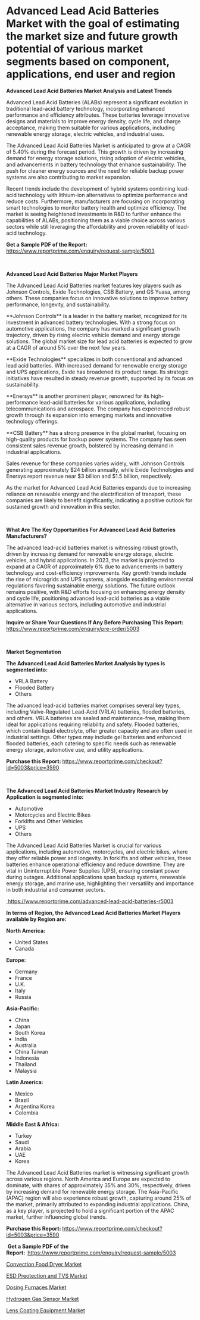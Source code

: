 <p><h1>Advanced Lead Acid Batteries Market with the goal of estimating the market size and future growth potential of various market segments based on component, applications, end user and region</h1></p><p><strong>Advanced Lead Acid Batteries Market Analysis and Latest Trends</strong></p>
<p><p>Advanced Lead Acid Batteries (ALABs) represent a significant evolution in traditional lead-acid battery technology, incorporating enhanced performance and efficiency attributes. These batteries leverage innovative designs and materials to improve energy density, cycle life, and charge acceptance, making them suitable for various applications, including renewable energy storage, electric vehicles, and industrial uses.</p><p>The Advanced Lead Acid Batteries Market is anticipated to grow at a CAGR of 5.40% during the forecast period. This growth is driven by increasing demand for energy storage solutions, rising adoption of electric vehicles, and advancements in battery technology that enhance sustainability. The push for cleaner energy sources and the need for reliable backup power systems are also contributing to market expansion.</p><p>Recent trends include the development of hybrid systems combining lead-acid technology with lithium-ion alternatives to optimize performance and reduce costs. Furthermore, manufacturers are focusing on incorporating smart technologies to monitor battery health and optimize efficiency. The market is seeing heightened investments in R&D to further enhance the capabilities of ALABs, positioning them as a viable choice across various sectors while still leveraging the affordability and proven reliability of lead-acid technology.</p></p>
<p><strong>Get a Sample PDF of the Report:&nbsp;</strong> <a href="https://www.reportprime.com/enquiry/request-sample/5003">https://www.reportprime.com/enquiry/request-sample/5003</a></p>
<p>&nbsp;</p>
<p><strong>Advanced Lead Acid Batteries Major Market Players</strong></p>
<p><p>The Advanced Lead Acid Batteries market features key players such as Johnson Controls, Exide Technologies, CSB Battery, and GS Yuasa, among others. These companies focus on innovative solutions to improve battery performance, longevity, and sustainability. </p><p>**Johnson Controls** is a leader in the battery market, recognized for its investment in advanced battery technologies. With a strong focus on automotive applications, the company has marked a significant growth trajectory, driven by rising electric vehicle demand and energy storage solutions. The global market size for lead acid batteries is expected to grow at a CAGR of around 5% over the next few years.</p><p>**Exide Technologies** specializes in both conventional and advanced lead acid batteries. With increased demand for renewable energy storage and UPS applications, Exide has broadened its product range. Its strategic initiatives have resulted in steady revenue growth, supported by its focus on sustainability.</p><p>**Enersys** is another prominent player, renowned for its high-performance lead-acid batteries for various applications, including telecommunications and aerospace. The company has experienced robust growth through its expansion into emerging markets and innovative technology offerings.</p><p>**CSB Battery** has a strong presence in the global market, focusing on high-quality products for backup power systems. The company has seen consistent sales revenue growth, bolstered by increasing demand in industrial applications.</p><p>Sales revenue for these companies varies widely, with Johnson Controls generating approximately $24 billion annually, while Exide Technologies and Enersys report revenue near $3 billion and $1.5 billion, respectively. </p><p>As the market for Advanced Lead Acid Batteries expands due to increasing reliance on renewable energy and the electrification of transport, these companies are likely to benefit significantly, indicating a positive outlook for sustained growth and innovation in this sector.</p></p>
<p>&nbsp;</p>
<p><strong>What Are The Key Opportunities For Advanced Lead Acid Batteries Manufacturers?</strong></p>
<p><p>The advanced lead-acid batteries market is witnessing robust growth, driven by increasing demand for renewable energy storage, electric vehicles, and hybrid applications. In 2023, the market is projected to expand at a CAGR of approximately 6% due to advancements in battery technology and cost-efficiency improvements. Key growth trends include the rise of microgrids and UPS systems, alongside escalating environmental regulations favoring sustainable energy solutions. The future outlook remains positive, with R&D efforts focusing on enhancing energy density and cycle life, positioning advanced lead-acid batteries as a viable alternative in various sectors, including automotive and industrial applications.</p></p>
<p><strong>Inquire or Share Your Questions If Any Before Purchasing This Report:</strong> <a href="https://www.reportprime.com/enquiry/pre-order/5003">https://www.reportprime.com/enquiry/pre-order/5003</a></p>
<p>&nbsp;</p>
<p><strong>Market Segmentation</strong></p>
<p><strong>The Advanced Lead Acid Batteries Market Analysis by types is segmented into:</strong></p>
<p><ul><li>VRLA Battery</li><li>Flooded Battery</li><li>Others</li></ul></p>
<p><p>The advanced lead-acid batteries market comprises several key types, including Valve-Regulated Lead-Acid (VRLA) batteries, flooded batteries, and others. VRLA batteries are sealed and maintenance-free, making them ideal for applications requiring reliability and safety. Flooded batteries, which contain liquid electrolyte, offer greater capacity and are often used in industrial settings. Other types may include gel batteries and enhanced flooded batteries, each catering to specific needs such as renewable energy storage, automotive use, and utility applications.</p></p>
<p><strong>Purchase this Report:&nbsp;</strong><a href="https://www.reportprime.com/checkout?id=5003&price=3590">https://www.reportprime.com/checkout?id=5003&price=3590</a></p>
<p>&nbsp;</p>
<p><strong>The Advanced Lead Acid Batteries Market Industry Research by Application is segmented into:</strong></p>
<p><ul><li>Automotive</li><li>Motorcycles and Electric Bikes</li><li>Forklifts and Other Vehicles</li><li>UPS</li><li>Others</li></ul></p>
<p><p>The Advanced Lead Acid Batteries Market is crucial for various applications, including automotive, motorcycles, and electric bikes, where they offer reliable power and longevity. In forklifts and other vehicles, these batteries enhance operational efficiency and reduce downtime. They are vital in Uninterruptible Power Supplies (UPS), ensuring constant power during outages. Additional applications span backup systems, renewable energy storage, and marine use, highlighting their versatility and importance in both industrial and consumer sectors.</p></p>
<p><a href="https://www.reportprime.com/advanced-lead-acid-batteries-r5003">&nbsp;https://www.reportprime.com/advanced-lead-acid-batteries-r5003</a></p>
<p><strong>In terms of Region, the Advanced Lead Acid Batteries Market Players available by Region are:</strong></p>
<p>
    <p> <strong> North America: </strong>
        <ul>
            <li>United States</li>
            <li>Canada</li>
        </ul>
        </p> 
    <p> <strong> Europe: </strong>
        <ul>
            <li>Germany</li>
            <li>France</li>
            <li>U.K.</li>
            <li>Italy</li>
            <li>Russia</li>
        </ul>
        </p> 
    <p> <strong> Asia-Pacific: </strong>
        <ul>
            <li>China</li>
            <li>Japan</li>
            <li>South Korea</li>
            <li>India</li>
            <li>Australia</li>
            <li>China Taiwan</li>
            <li>Indonesia</li>
            <li>Thailand</li>
            <li>Malaysia</li>
        </ul>
        </p> 
    <p> <strong> Latin America: </strong>
        <ul>
            <li>Mexico</li>
            <li>Brazil</li>
            <li>Argentina Korea</li>
            <li>Colombia</li>
        </ul>
        </p> 
    <p> <strong> Middle East & Africa: </strong>
        <ul>
            <li>Turkey</li>
            <li>Saudi</li>
            <li>Arabia</li>
            <li>UAE</li>
            <li>Korea</li>
        </ul>
    </p>
    </p>
<p><p>The Advanced Lead Acid Batteries market is witnessing significant growth across various regions. North America and Europe are expected to dominate, with shares of approximately 35% and 30%, respectively, driven by increasing demand for renewable energy storage. The Asia-Pacific (APAC) region will also experience robust growth, capturing around 25% of the market, primarily attributed to expanding industrial applications. China, as a key player, is projected to hold a significant portion of the APAC market, further influencing global trends.</p></p>
<p><strong>Purchase this Report: </strong><a href="https://www.reportprime.com/checkout?id=5003&price=3590">https://www.reportprime.com/checkout?id=5003&price=3590</a></p>
<p>&nbsp;<strong>Get a Sample PDF of the Report:&nbsp;&nbsp;</strong><a href="https://www.reportprime.com/enquiry/request-sample/5003">https://www.reportprime.com/enquiry/request-sample/5003</a></p>
<p><strong></strong></p>
<p><p><a href="https://issuu.com/reportprime-2/docs/convection-food-dryer-market-size-2_0aa18a55cc74d0">Convection Food Dryer Market</a></p><p><a href="https://github.com/WillowBruen/Market-Research-Report-List-1/blob/main/esd-preotection-and-tvs-market.md">ESD Preotection and TVS Market</a></p><p><a href="https://www.linkedin.com/pulse/dosing-furnaces-market-research-report-includes-analysis-size-dgt4e?trackingId=GVp2ux59QY6eYq8Li4CR8A%3D%3D">Dosing Furnaces Market</a></p><p><a href="https://github.com/luckyshygirl/Market-Research-Report-List-6/blob/main/hydrogen-gas-sensor-market.md">Hydrogen Gas Sensor Market</a></p><p><a href="https://issuu.com/reportprime-2/docs/lens-coating-equipment-market-size-_1667877cf579e5">Lens Coating Equipment Market</a></p></p>